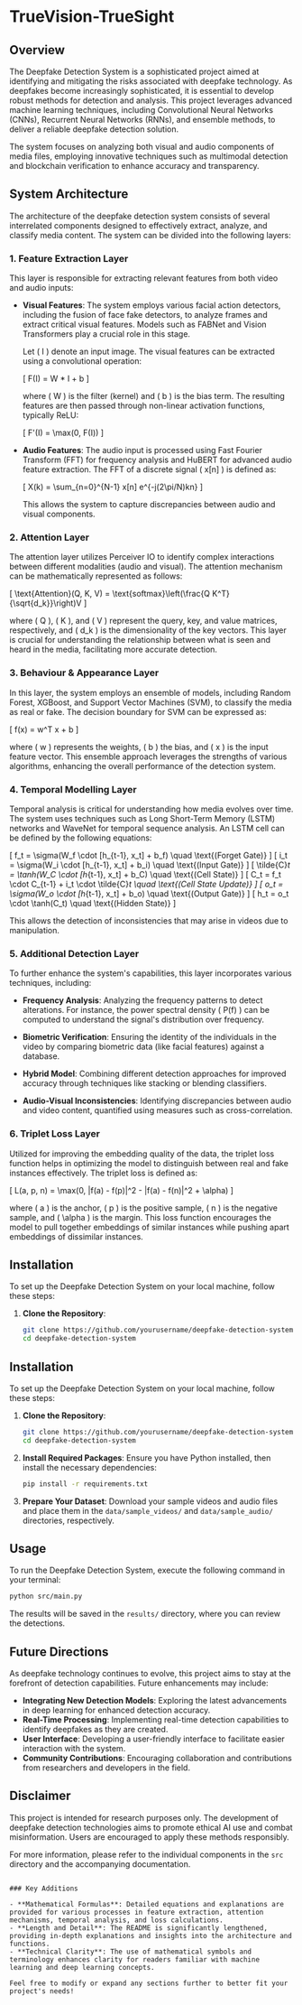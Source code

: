 # TrueVision-TrueSight

## Overview

The Deepfake Detection System is a sophisticated project aimed at identifying and mitigating the risks associated with deepfake technology. As deepfakes become increasingly sophisticated, it is essential to develop robust methods for detection and analysis. This project leverages advanced machine learning techniques, including Convolutional Neural Networks (CNNs), Recurrent Neural Networks (RNNs), and ensemble methods, to deliver a reliable deepfake detection solution.

The system focuses on analyzing both visual and audio components of media files, employing innovative techniques such as multimodal detection and blockchain verification to enhance accuracy and transparency.

## System Architecture

The architecture of the deepfake detection system consists of several interrelated components designed to effectively extract, analyze, and classify media content. The system can be divided into the following layers:

### 1. **Feature Extraction Layer**

This layer is responsible for extracting relevant features from both video and audio inputs:

- **Visual Features**: The system employs various facial action detectors, including the fusion of face fake detectors, to analyze frames and extract critical visual features. Models such as FABNet and Vision Transformers play a crucial role in this stage. 

    Let \( I \) denote an input image. The visual features can be extracted using a convolutional operation:

    \[
    F(I) = W * I + b
    \]

    where \( W \) is the filter (kernel) and \( b \) is the bias term. The resulting features are then passed through non-linear activation functions, typically ReLU:

    \[
    F'(I) = \max(0, F(I))
    \]

- **Audio Features**: The audio input is processed using Fast Fourier Transform (FFT) for frequency analysis and HuBERT for advanced audio feature extraction. The FFT of a discrete signal \( x[n] \) is defined as:

    \[
    X(k) = \sum_{n=0}^{N-1} x[n] e^{-j(2\pi/N)kn}
    \]

    This allows the system to capture discrepancies between audio and visual components.

### 2. **Attention Layer**

The attention layer utilizes Perceiver IO to identify complex interactions between different modalities (audio and visual). The attention mechanism can be mathematically represented as follows:

\[
\text{Attention}(Q, K, V) = \text{softmax}\left(\frac{Q K^T}{\sqrt{d_k}}\right)V
\]

where \( Q \), \( K \), and \( V \) represent the query, key, and value matrices, respectively, and \( d_k \) is the dimensionality of the key vectors. This layer is crucial for understanding the relationship between what is seen and heard in the media, facilitating more accurate detection.

### 3. **Behaviour & Appearance Layer**

In this layer, the system employs an ensemble of models, including Random Forest, XGBoost, and Support Vector Machines (SVM), to classify the media as real or fake. The decision boundary for SVM can be expressed as:

\[
f(x) = w^T x + b
\]

where \( w \) represents the weights, \( b \) the bias, and \( x \) is the input feature vector. This ensemble approach leverages the strengths of various algorithms, enhancing the overall performance of the detection system.

### 4. **Temporal Modelling Layer**

Temporal analysis is critical for understanding how media evolves over time. The system uses techniques such as Long Short-Term Memory (LSTM) networks and WaveNet for temporal sequence analysis. An LSTM cell can be defined by the following equations:

\[
f_t = \sigma(W_f \cdot [h_{t-1}, x_t] + b_f) \quad \text{(Forget Gate)}
\]
\[
i_t = \sigma(W_i \cdot [h_{t-1}, x_t] + b_i) \quad \text{(Input Gate)}
\]
\[
\tilde{C}_t = \tanh(W_C \cdot [h_{t-1}, x_t] + b_C) \quad \text{(Cell State)}
\]
\[
C_t = f_t \cdot C_{t-1} + i_t \cdot \tilde{C}_t \quad \text{(Cell State Update)}
\]
\[
o_t = \sigma(W_o \cdot [h_{t-1}, x_t] + b_o) \quad \text{(Output Gate)}
\]
\[
h_t = o_t \cdot \tanh(C_t) \quad \text{(Hidden State)}
\]

This allows the detection of inconsistencies that may arise in videos due to manipulation.

### 5. **Additional Detection Layer**

To further enhance the system's capabilities, this layer incorporates various techniques, including:

- **Frequency Analysis**: Analyzing the frequency patterns to detect alterations. For instance, the power spectral density \( P(f) \) can be computed to understand the signal's distribution over frequency.
  
- **Biometric Verification**: Ensuring the identity of the individuals in the video by comparing biometric data (like facial features) against a database.

- **Hybrid Model**: Combining different detection approaches for improved accuracy through techniques like stacking or blending classifiers.

- **Audio-Visual Inconsistencies**: Identifying discrepancies between audio and video content, quantified using measures such as cross-correlation.

### 6. **Triplet Loss Layer**

Utilized for improving the embedding quality of the data, the triplet loss function helps in optimizing the model to distinguish between real and fake instances effectively. The triplet loss is defined as:

\[
L(a, p, n) = \max(0, \|f(a) - f(p)\|^2 - \|f(a) - f(n)\|^2 + \alpha)
\]

where \( a \) is the anchor, \( p \) is the positive sample, \( n \) is the negative sample, and \( \alpha \) is the margin. This loss function encourages the model to pull together embeddings of similar instances while pushing apart embeddings of dissimilar instances.

## Installation

To set up the Deepfake Detection System on your local machine, follow these steps:

1. **Clone the Repository**:
   ```bash
   git clone https://github.com/yourusername/deepfake-detection-system.git
   cd deepfake-detection-system


## Installation

To set up the Deepfake Detection System on your local machine, follow these steps:

1. **Clone the Repository**:
   ```bash
   git clone https://github.com/yourusername/deepfake-detection-system.git
   cd deepfake-detection-system
   ```

2. **Install Required Packages**:
   Ensure you have Python installed, then install the necessary dependencies:
   ```bash
   pip install -r requirements.txt
   ```

3. **Prepare Your Dataset**:
   Download your sample videos and audio files and place them in the `data/sample_videos/` and `data/sample_audio/` directories, respectively.

## Usage

To run the Deepfake Detection System, execute the following command in your terminal:
```bash
python src/main.py
```
The results will be saved in the `results/` directory, where you can review the detections.

## Future Directions

As deepfake technology continues to evolve, this project aims to stay at the forefront of detection capabilities. Future enhancements may include:

- **Integrating New Detection Models**: Exploring the latest advancements in deep learning for enhanced detection accuracy.
- **Real-Time Processing**: Implementing real-time detection capabilities to identify deepfakes as they are created.
- **User Interface**: Developing a user-friendly interface to facilitate easier interaction with the system.
- **Community Contributions**: Encouraging collaboration and contributions from researchers and developers in the field.

## Disclaimer

This project is intended for research purposes only. The development of deepfake detection technologies aims to promote ethical AI use and combat misinformation. Users are encouraged to apply these methods responsibly.

For more information, please refer to the individual components in the `src` directory and the accompanying documentation.
```

### Key Additions

- **Mathematical Formulas**: Detailed equations and explanations are provided for various processes in feature extraction, attention mechanisms, temporal analysis, and loss calculations.
- **Length and Detail**: The README is significantly lengthened, providing in-depth explanations and insights into the architecture and functions.
- **Technical Clarity**: The use of mathematical symbols and terminology enhances clarity for readers familiar with machine learning and deep learning concepts.

Feel free to modify or expand any sections further to better fit your project's needs!
